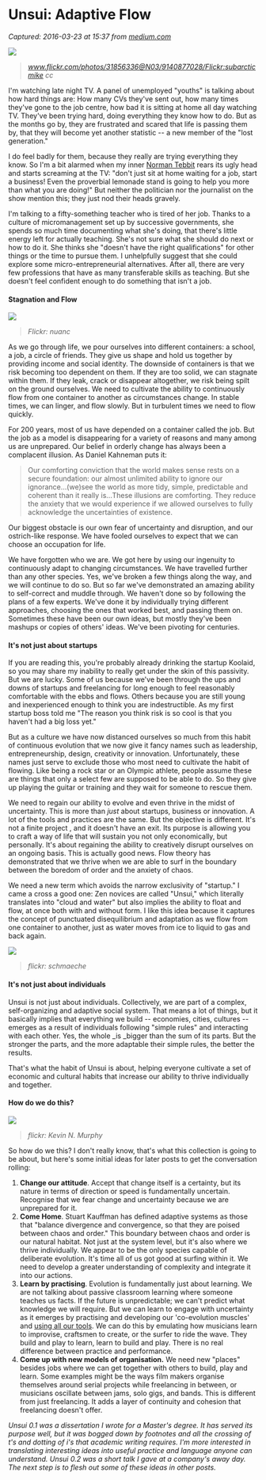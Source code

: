 # Unsui: Adaptive Flow

_Captured: 2016-03-23 at 15:37 from [medium.com](https://medium.com/unsui-creative-self-disruption/unsui-0-3-creative-self-disruption-15a228ec348)_

![](https://cdn-images-1.medium.com/fit/t/1200/504/0*BYWJroPPYzpa6ISG.jpeg)

> _www.flickr.com/photos/31856336@N03/9140877028/Flickr:subarcticmike cc_

I'm watching late night TV. A panel of unemployed "youths" is talking about how hard things are: How many CVs they've sent out, how many times they've gone to the job centre, how bad it is sitting at home all day watching TV. They've been trying hard, doing everything they know how to do. But as the months go by, they are frustrated and scared that life is passing them by, that they will become yet another statistic -- a new member of the "lost generation."

I do feel badly for them, because they really are trying everything they know. So I'm a bit alarmed when my inner [Norman Tebbit](http://bbc.in/15ooF3C) rears its ugly head and starts screaming at the TV: "don't just sit at home waiting for a job, start a business! Even the proverbial lemonade stand is going to help you more than what you are doing!" But neither the politician nor the journalist on the show mention this; they just nod their heads gravely.

I'm talking to a fifty-something teacher who is tired of her job. Thanks to a culture of micromanagement set up by successive governments, she spends so much time documenting what she's doing, that there's little energy left for actually teaching. She's not sure what she should do next or how to do it. She thinks she "doesn't have the right qualifications" for other things or the time to pursue them. I unhelpfully suggest that she could explore some micro-entrepreneurial alternatives. After all, there are very few professions that have as many transferable skills as teaching. But she doesn't feel confident enough to do something that isn't a job.

#### Stagnation and Flow

![](https://cdn-images-1.medium.com/max/800/0*rX4uLvXxcCbeeIqJ.jpeg)

> _Flickr: nuanc_

As we go through life, we pour ourselves into different containers: a school, a job, a circle of friends. They give us shape and hold us together by providing income and social identity. The downside of containers is that we risk becoming too dependent on them. If they are too solid, we can stagnate within them. If they leak, crack or disappear altogether, we risk being spilt on the ground ourselves. We need to cultivate the ability to continuously flow from one container to another as circumstances change. In stable times, we can linger, and flow slowly. But in turbulent times we need to flow quickly.

For 200 years, most of us have depended on a container called the job. But the job as a model is disappearing for a variety of reasons and many among us are unprepared. Our belief in orderly change has always been a complacent illusion. As Daniel Kahneman puts it:

> Our comforting conviction that the world makes sense rests on a secure foundation: our almost unlimited ability to ignore our ignorance…(we)see the world as more tidy, simple, predictable and coherent than it really is…These illusions are comforting. They reduce the anxiety that we would experience if we allowed ourselves to fully acknowledge the uncertainties of existence.

Our biggest obstacle is our own fear of uncertainty and disruption, and our ostrich-like response. We have fooled ourselves to expect that we can choose an occupation for life.

We have forgotten who we are. We got here by using our ingenuity to continuously adapt to changing circumstances. We have travelled further than any other species. Yes, we've broken a few things along the way, and we will continue to do so. But so far we've demonstrated an amazing ability to self-correct and muddle through. We haven't done so by following the plans of a few experts. We've done it by individually trying different approaches, choosing the ones that worked best, and passing them on. Sometimes these have been our own ideas, but mostly they've been mashups or copies of others' ideas. We've been pivoting for centuries.

#### It's not just about startups

If you are reading this, you're probably already drinking the startup Koolaid, so you may share my inability to really get under the skin of this passivity. But we are lucky. Some of us because we've been through the ups and downs of startups and freelancing for long enough to feel reasonably comfortable with the ebbs and flows. Others because you are still young and inexperienced enough to think you are indestructible. As my first startup boss told me "The reason you think risk is so cool is that you haven't had a big loss yet."

But as a culture we have now distanced ourselves so much from this habit of continuous evolution that we now give it fancy names such as leadership, entrepreneurship, design, creativity or innovation. Unfortunately, these names just serve to exclude those who most need to cultivate the habit of flowing. Like being a rock star or an Olympic athlete, people assume these are things that only a select few are supposed to be able to do. So they give up playing the guitar or training and they wait for someone to rescue them.

We need to regain our ability to evolve and even thrive in the midst of uncertainty. This is more than _just_ about startups, business or innovation. A lot of the tools and practices are the same. But the objective is different. It's not a finite project , and it doesn't have an exit. Its purpose is allowing you to craft a way of life that will sustain you not only economically, but personally. It's about regaining the ability to creatively disrupt ourselves on an ongoing basis. This is actually good news. Flow theory has demonstrated that we thrive when we are able to surf in the boundary between the boredom of order and the anxiety of chaos.

We need a new term which avoids the narrow exclusivity of "startup." I came a cross a good one: Zen novices are called "Unsui," which literally translates into "cloud and water" but also implies the ability to float and flow, at once both with and without form. I like this idea because it captures the concept of punctuated disequilibrium and adaptation as we flow from one container to another, just as water moves from ice to liquid to gas and back again.

![](https://cdn-images-1.medium.com/max/800/0*CbY-A8nEr0IptiMW.jpeg)

> _flickr: schmaeche_

#### It's not just about individuals

Unsui is not just about individuals. Collectively, we are part of a complex, self-organizing and adaptive social system. That means a lot of things, but it basically implies that everything we build -- economies, cities, cultures -- emerges as a result of individuals following "simple rules" and interacting with each other. Yes, the whole _is _bigger than the sum of its parts. But the stronger the parts, and the more adaptable their simple rules, the better the results.

That's what the habit of Unsui is about, helping everyone cultivate a set of economic and cultural habits that increase our ability to thrive individually and together.

#### How do we do this?

![](https://cdn-images-1.medium.com/max/800/0*H0kh4Vgq7h4bepxA.jpeg)

> _flickr: Kevin N. Murphy_

So how do we this? I don't really know, that's what this collection is going to be about, but here's some initial ideas for later posts to get the conversation rolling:

  1. **Change our attitude**. Accept that change itself is a certainty, but its nature in terms of direction or speed is fundamentally uncertain. Recognise that we fear change and uncertainty because we are unprepared for it.
  2. **Come Home**. Stuart Kauffman has defined adaptive systems as those that "balance divergence and convergence, so that they are poised between chaos and order." This boundary between chaos and order is our natural habitat. Not just at the system level, but it's also where we thrive individually. We appear to be the only species capable of deliberate evolution. It's time all of us got good at surfing within it. We need to develop a greater understanding of complexity and integrate it into our actions.
  3. **Learn by practising**. Evolution is fundamentally just about learning. We are not talking about passive classroom learning where someone teaches us facts. If the future is unpredictable; we can't predict what knowledge we will require. But we can learn to engage with uncertainty as it emerges by practising and developing our 'co-evolution muscles' and [using all our tools](http://bit.ly/10FMSm3). We can do this by emulating how musicians learn to improvise, craftsmen to create, or the surfer to ride the wave. They build and play to learn, learn to build and play. There is no real difference between practice and performance.
  4. **Come up with new models of organisation.** We need new "places" besides jobs where we can get together with others to build, play and learn. Some examples might be the ways film makers organise themselves around serial projects while freelancing in between, or musicians oscillate between jams, solo gigs, and bands. This is different from just freelancing. It adds a layer of continuity and cohesion that freelancing doesn't offer.

_Unsui 0.1 was a dissertation I wrote for a Master's degree. It has served its purpose well, but it was bogged down by footnotes and all the crossing of t's and dotting of i's that academic writing requires. I'm more interested in translating interesting ideas into useful practice and language anyone can understand. Unsui 0.2 was a short talk I gave at a company's away day. The next step is to flesh out some of these ideas in other posts._
